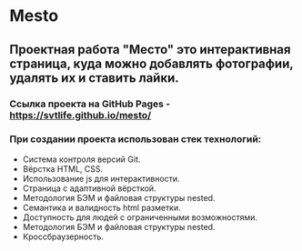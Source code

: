 # **Mesto**
## Проектная работа "Место" это интерактивная страница, куда можно добавлять фотографии, удалять их и ставить лайки.
### Ссылка проекта на GitHub Pages - https://svtlife.github.io/mesto/
### При создании проекта использован стек технологий:
- Система контроля версий Git.
- Вёрстка HTML, CSS.
- Использование js для интерактивности.
- Страница с адаптивной вёрсткой.
- Методология БЭМ и файловая структуры nested.
- Семантика и валидность html разметки.
- Доступность для людей с ограниченными возможностями.
- Методология БЭМ и файловая структуры nested.
- Кроссбраузерность.
